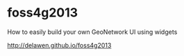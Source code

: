 foss4g2013
==========

How to easily build your own GeoNetwork UI using widgets


http://delawen.github.io/foss4g2013
